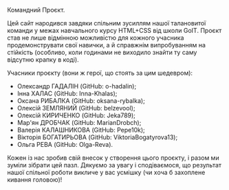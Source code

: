 Командний Проєкт.

Цей сайт народився завдяки спільним зусиллям нашої талановитої команди у межах
навчального курсу HTML+CSS від школи GoIT. Проєкт став не лише відмінною
можливістю для кожного учасника продемонструвати свої навички, а й справжнім
випробуванням на стійкість (особливо, коли годинами не виходило знайти ту саму
відсутню крапку в коді).

Учасники проєкту (вони ж герої, що стоять за цим шедевром):

- Олександр ГАДАЛІН (GitHub: o-hadalin);
- Інна ХАЛАС (GitHub: Inna-Khalas);
- Оксана РИБАЛКА (GitHub: oksana-rybalka);
- Олексій ЗЕМЛЯНИЙ (GitHub: belzevool);
- Олексій КИРИЧЕНКО (GitHub: Jeka789);
- Мар'ян ДРОБЧАК (GitHub: MarianDrobch);
- Валерія КАЛАШНИКОВА (GitHub: Pepe10k);
- Вікторія БОГАТИРЬОВА (GitHub: ViktoriaBogatyrova13);
- Ольга РЕВА (GitHub: Olga-Reva).

Кожен із нас зробив свій внесок у створення цього проєкту, і разом ми зуміли
зібрати цей пазл. Дякуємо за увагу і сподіваємося, що результат нашої спільної
роботи викличе у вас усмішку (чи хоча б захоплене кивання головою)!

